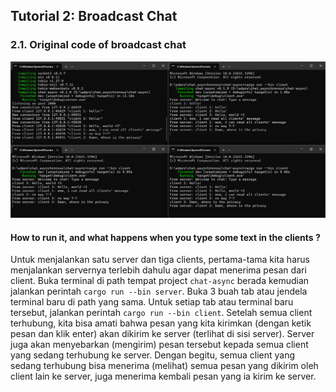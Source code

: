 ## Tutorial 2: Broadcast Chat
### 2.1. Original code of broadcast chat
![run_server_with_3clients](documentation/aserver3clients.png)
#### How to run it, and what happens when you type some text in the clients ?
Untuk menjalankan satu server dan tiga clients, pertama-tama kita harus menjalankan servernya terlebih dahulu agar dapat menerima pesan dari client. Buka terminal di path tempat project `chat-async` berada kemudian jalankan perintah `cargo run --bin server`. Buka 3 buah tab atau jendela terminal baru di path yang sama. Untuk setiap tab atau terminal baru tersebut, jalankan perintah `cargo run --bin client`. Setelah semua client terhubung, kita bisa amati bahwa pesan yang kita kirimkan (dengan ketik pesan dan klik enter) akan dikirim ke server (terlihat di sisi server). Server juga akan menyebarkan (mengirim) pesan tersebut kepada semua client yang sedang terhubung ke server. Dengan begitu, semua client yang sedang terhubung bisa menerima (melihat) semua pesan yang dikirim oleh client lain ke server, juga menerima kembali pesan yang ia kirim ke server. 